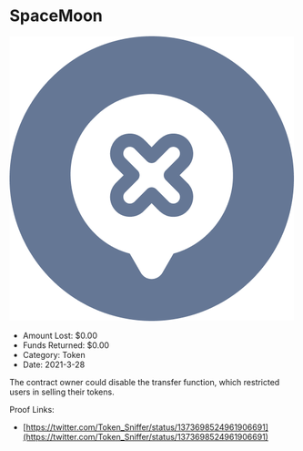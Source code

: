 # SpaceMoon
![SpaceMoon](/rektimages/SpaceMoon.png)
- Amount Lost: $0.00
- Funds Returned: $0.00
- Category: Token
- Date: 2021-3-28

The contract owner could disable the transfer function, which restricted users in selling their tokens.


Proof Links:
- [https://twitter.com/Token_Sniffer/status/1373698524961906691](https://twitter.com/Token_Sniffer/status/1373698524961906691)


